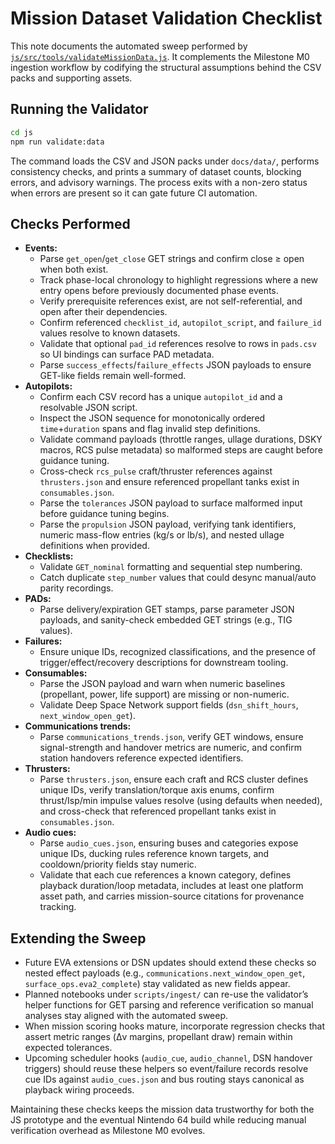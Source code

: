 # Mission Dataset Validation Checklist

This note documents the automated sweep performed by [`js/src/tools/validateMissionData.js`](../../js/src/tools/validateMissionData.js). It complements the Milestone M0 ingestion workflow by codifying the structural assumptions behind the CSV packs and supporting assets.

## Running the Validator

```bash
cd js
npm run validate:data
```

The command loads the CSV and JSON packs under `docs/data/`, performs consistency checks, and prints a summary of dataset counts, blocking errors, and advisory warnings. The process exits with a non-zero status when errors are present so it can gate future CI automation.

## Checks Performed

- **Events:**
  - Parse `get_open`/`get_close` GET strings and confirm close ≥ open when both exist.
  - Track phase-local chronology to highlight regressions where a new entry opens before previously documented phase events.
  - Verify prerequisite references exist, are not self-referential, and open after their dependencies.
  - Confirm referenced `checklist_id`, `autopilot_script`, and `failure_id` values resolve to known datasets.
  - Validate that optional `pad_id` references resolve to rows in `pads.csv` so UI bindings can surface PAD metadata.
  - Parse `success_effects`/`failure_effects` JSON payloads to ensure GET-like fields remain well-formed.
- **Autopilots:**
  - Confirm each CSV record has a unique `autopilot_id` and a resolvable JSON script.
  - Inspect the JSON sequence for monotonically ordered `time`+`duration` spans and flag invalid step definitions.
  - Validate command payloads (throttle ranges, ullage durations, DSKY macros, RCS pulse metadata) so malformed steps are caught before guidance tuning.
  - Cross-check `rcs_pulse` craft/thruster references against `thrusters.json` and ensure referenced propellant tanks exist in `consumables.json`.
  - Parse the `tolerances` JSON payload to surface malformed input before guidance tuning begins.
  - Parse the `propulsion` JSON payload, verifying tank identifiers, numeric mass-flow entries (kg/s or lb/s), and nested
    ullage definitions when provided.
- **Checklists:**
  - Validate `GET_nominal` formatting and sequential step numbering.
  - Catch duplicate `step_number` values that could desync manual/auto parity recordings.
- **PADs:**
  - Parse delivery/expiration GET stamps, parse parameter JSON payloads, and sanity-check embedded GET strings (e.g., TIG values).
- **Failures:**
  - Ensure unique IDs, recognized classifications, and the presence of trigger/effect/recovery descriptions for downstream tooling.
- **Consumables:**
  - Parse the JSON payload and warn when numeric baselines (propellant, power, life support) are missing or non-numeric.
  - Validate Deep Space Network support fields (`dsn_shift_hours`, `next_window_open_get`).
- **Communications trends:**
  - Parse `communications_trends.json`, verify GET windows, ensure signal-strength and handover metrics are numeric, and confirm station handovers reference expected identifiers.
- **Thrusters:**
  - Parse `thrusters.json`, ensure each craft and RCS cluster defines unique IDs, verify translation/torque axis enums, confirm thrust/Isp/min impulse values resolve (using defaults when needed), and cross-check that referenced propellant tanks exist in `consumables.json`.
- **Audio cues:**
  - Parse `audio_cues.json`, ensuring buses and categories expose unique IDs, ducking rules reference known targets, and cooldown/priority fields stay numeric.
  - Validate that each cue references a known category, defines playback duration/loop metadata, includes at least one platform asset path, and carries mission-source citations for provenance tracking.

## Extending the Sweep

- Future EVA extensions or DSN updates should extend these checks so nested effect payloads (e.g., `communications.next_window_open_get`, `surface_ops.eva2_complete`) stay validated as new fields appear.
- Planned notebooks under `scripts/ingest/` can re-use the validator’s helper functions for GET parsing and reference verification so manual analyses stay aligned with the automated sweep.
- When mission scoring hooks mature, incorporate regression checks that assert metric ranges (Δv margins, propellant draw) remain within expected tolerances.
- Upcoming scheduler hooks (`audio_cue`, `audio_channel`, DSN handover triggers) should reuse these helpers so event/failure records resolve cue IDs against `audio_cues.json` and bus routing stays canonical as playback wiring proceeds.

Maintaining these checks keeps the mission data trustworthy for both the JS prototype and the eventual Nintendo 64 build while reducing manual verification overhead as Milestone M0 evolves.
